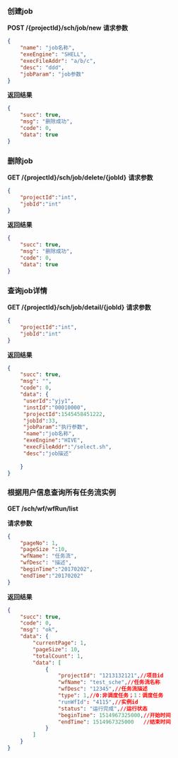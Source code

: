 ### 创建job
**POST  /{projectId}/sch/job/new**
**请求参数**
```json
{
    "name": "job名称",
    "exeEngine": "SHELL", 
    "execFileAddr": "a/b/c", 
    "desc": "ddd",
    "jobParam": "job参数"
}
```
**返回结果**
```json
{
    "succ": true,
    "msg": "删除成功",
    "code": 0,
    "data": true
}
```

### 删除job
**GET  /{projectId}/sch/job/delete/{jobId}**
**请求参数**
```json
{
    "projectId":"int",
    "jobId":"int"
}
```
**返回结果**
```json
{
    "succ": true,
    "msg": "删除成功",
    "code": 0,
    "data": true
}
```
### 查询job详情
**GET  /{projectId}/sch/job/detail/{jobId}**
**请求参数**
```json
{
    "projectId":"int",
    "jobId":"int"
}
```
**返回结果**
```json
{
    "succ": true,
    "msg": "",
    "code": 0,
    "data": {
     "userId":"yjy1",
     "instId":"00010000",
     "projectId":1545458451222,
     "jobId":33,
     "jobParam":"执行参数",
     "name":"job名称",
     "exeEngine":"HIVE",
     "execFileAddr":"/select.sh",
     "desc":"job描述"
    
    }
}
```
### 根据用户信息查询所有任务流实例

**GET  /sch/wf/wfRun/list**

**请求参数**
```json
{
    "pageNo": 1,
    "pageSize ":10,
    "wfName": "任务流",
    "wfDesc": "描述",
    "beginTime":"20170202",
    "endTime":"20170202"
}

```


**返回结果**

```json
{
    "succ": true,
    "code": 0,
    "msg": "ok",
    "data": {
        "currentPage": 1,
        "pageSize": 10,
        "totalCount": 1,
        "data": [
            {
                "projectId": "1213132121",//项目id
                "wfName": "test_sche",//任务流名称
                "wfDesc": "12345",//任务流描述
                "type": 1,//0:非调度任务；1：调度任务
                "runWfId": "4115",//实例id
                "status": "运行完成",//运行状态
                "beginTime": 1514967325000,//开始时间
                "endTime": 1514967325000   //结束时间
            }
        ]
    }
}
```